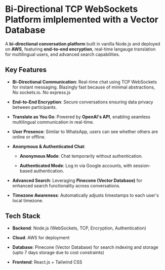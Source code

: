 Bi-Directional TCP WebSockets Platform imlplemented with a Vector Database
======================================

A **bi-directional conversation platform** built in vanilla Node.js and deployed on **AWS**, featuring **end-to-end encryption**, real-time langauge translation for multilingual users, and advanced search capabilities.

Key Features
------------

*   **Bi-Directional Communication**: Real-time chat using TCP WebSockets for instant messaging. Blazingly fast because of minimal abstractions, No sockets.io. No express.js
    
*   **End-to-End Encryption**: Secure conversations ensuring data privacy between participants.
    
*   **Translate as You Go**: Powered by **OpenAI's API**, enabling seamless multilingual communication in real-time.
    
*   **User Presence**: Similar to WhatsApp, users can see whether others are online or offline.
    
*   **Anonymous & Authenticated Chat**:
    
    *   **Anonymous Mode**: Chat temporarily without authentication.
        
    *   **Authenticated Mode**: Log in via Google accounts, with session-based authentication.
        
*   **Advanced Search**: Leveraging **Pinecone (Vector Database)** for enhanced search functionality across conversations.
    
*   **Timezone Awareness**: Automatically adjusts timestamps to each user's local timezone.
    

Tech Stack
----------

*   **Backend**: Node.js (WebSockets, TCP, Encryption, Authentication)
    
*   **Cloud**: AWS for deployment
    
*   **Database**: Pinecone (Vector Database) for search indexing and storage (upto 7 days storage due to cost constraints)
    
*   **Frontend**: React.js + Tailwind CSS

